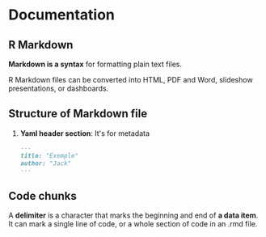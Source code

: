 # Documentation

## R Markdown

**Markdown is a syntax** for formatting plain text files.

R Markdown files can be converted into HTML, PDF and Word, slideshow presentations, or dashboards.

## Structure of Markdown file

1. **Yaml header section**: It's for metadata

   ```markdown
   ---
   title: "Exemple"
   author: "Jack"
   ---
   ```

## Code chunks

A **delimiter** is a character that marks the beginning and end of **a data item**. It can mark a single line of code, or a whole section of code in an .rmd file.
